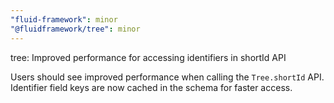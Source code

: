 ```yaml
---
"fluid-framework": minor
"@fluidframework/tree": minor
---
```


tree: Improved performance for accessing identifiers in shortId API

Users should see improved performance when calling the `Tree.shortId` API. Identifier field keys are now cached in the schema for faster access.

